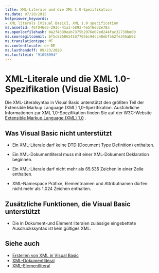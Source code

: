 ```yaml
---
title: XML-Literale und die XML 1.0-Spezifikation
ms.date: 07/20/2015
helpviewer_keywords:
- XML literals [Visual Basic], XML 1.0 specification
ms.assetid: 46f046e5-293c-41a3-b893-4e5f6e32e78a
ms.openlocfilehash: 0a2f4339eab7875b2976e07ed244fac32730be00
ms.sourcegitcommit: bf5c5850654187705bc94cc40ebfb62fe346ab02
ms.translationtype: MT
ms.contentlocale: de-DE
ms.lasthandoff: 09/23/2020
ms.locfileid: "91098994"
---
```

# <a name="xml-literals-and-the-xml-10-specification-visual-basic"></a>XML-Literale und die XML 1.0-Spezifikation (Visual Basic)

Die XML-Literalsyntax in Visual Basic unterstützt den größten Teil der Extensible Markup Language (XML) 1,0-Spezifikation. Ausführliche Informationen zur XML 1,0-Spezifikation finden Sie auf der W3C-Website [Extensible Markup Language (XML) 1,0](https://www.w3.org/TR/xml) .  
  
## <a name="what-visual-basic-does-not-support"></a>Was Visual Basic nicht unterstützt  
  
- Ein XML-Literale darf keine DTD (Document Type Definition) enthalten.  
  
- Ein XML-Dokumentliteral muss mit einer XML-Dokument Deklaration beginnen.  
  
- Ein XML-Literale darf nicht mehr als 65.535 Zeichen in einer Zeile enthalten.  
  
- XML-Namespace Präfixe, Elementnamen und Attributnamen dürfen nicht mehr als 1.024 Zeichen enthalten.  
  
## <a name="extra-features-that-visual-basic-supports"></a>Zusätzliche Funktionen, die Visual Basic unterstützt  
  
- Die in Dokument-und Element literalen zulässige eingebettete Ausdruckssyntax ist kein gültiges XML.  
  
## <a name="see-also"></a>Siehe auch

- [Erstellen von XML in Visual Basic](creating-xml.md)
- [XML-Dokumentliteral](../../../language-reference/xml-literals/xml-document-literal.md)
- [XML-Elementliteral](../../../language-reference/xml-literals/xml-element-literal.md)
